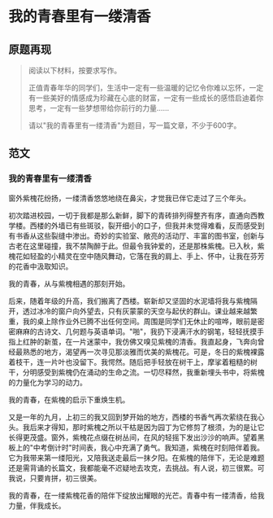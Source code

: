 # 我的青春里有一缕清香

## 原题再现

> 阅读以下材料，按要求写作。
>
> 正值青春年华的同学们，生活中一定有一些温暖的记忆令你难以忘怀，一定有一些美好的情感成为珍藏在心底的财富，一定有一些成长的感悟启迪着你思考，一定有一些梦想带给你前行的力量……
>
> 请以"我的青春里有一缕清香"为题目，写一篇文章，不少于600字。

## 范文

### 我的青春里有一缕清香

窗外紫槐花纷扬，一缕清香悠悠地绕在鼻尖，才觉我已伴它走过了三个年头。

初次踏进校园，一切于我都是那么新鲜，脚下的青砖排列得整齐有序，直通向西教学楼。西楼的外墙已有些斑驳，裂开细小的口子，但我并未觉得难看，反而感受到有书香从这些裂缝中渗出。奇妙的实验室、敞亮的活动厅、丰富的图书室，创新与古老在这里碰撞，我不禁陶醉于此。但最令我钟爱的，还是那株紫槐。已入秋，紫槐花如轻盈的小精灵在空中随风舞动，它落在我的肩上、手上、怀中，让我在芬芳的花香中汲取知识。

我的青春，从与紫槐相遇的那刻开始。

后来，随着年级的升高，我们搬离了西楼。崭新却又坚固的水泥墙将我与紫槐隔开，透过冰冷的窗户向外望去，只有灰蒙蒙的天空与起伏的群山。课业越来越繁重，我的桌上除作业外已腾不出任何空间。周围是同学们无休止的喧哗，眼前是密密麻麻的古诗文、几何题与英语单词。"啪"，我扔下浸满汗水的钢笔，轻轻抚摸手指上红肿的新茧，在一片迷蒙中，我仿佛又嗅见紫槐的清香。我直起身，飞奔向曾经最熟悉的地方，渴望再一次寻见那淡雅而优美的紫槐花。可是，冬日的紫槐裸露着枝干，连一片叶也没留下。我愕然。随后把手轻放在树干上，摩挲着粗糙的树干，分明感受到紫槐仍在涌动的生命之流。一切尽释然，我重新埋头书中，将紫槐的力量化为学习的动力。

我的青春，在紫槐的启示下重焕生机。

又是一年的九月，上初三的我又回到梦开始的地方，西楼的书香气再次萦绕在我心头。我后来才得知，那时紫槐之所以干枯是因为园丁为它修剪了根须，为的是让它长得更茂盛。窗外，紫槐花点缀在树丛间，在风的轻摇下发出沙沙的响声。望着黑板上的"中考倒计时"时间表，我心中充满了勇气。我知道，紫槐在时刻陪伴着我。它为我带来第一缕阳光，又陪我送走最后一抹夕阳。在紫槐的陪伴下，无论是难题还是需背诵的长篇文，我都能毫不迟疑地去攻克，去挑战。有人说，初三很累。可我说，只要肯拼，初三很美。

我的青春，在一缕紫槐花香的陪伴下绽放出耀眼的光芒。青春中有一缕清香，给我力量，伴我成长。